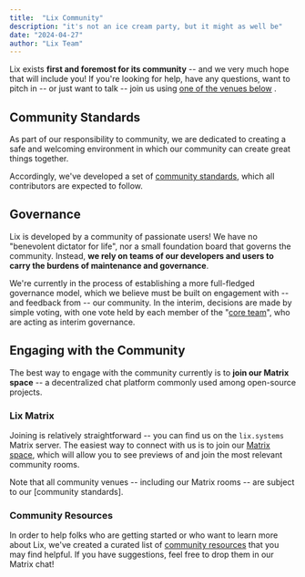 ```yaml
---
title:  "Lix Community"
description: "it's not an ice cream party, but it might as well be"
date: "2024-04-27"
author: "Lix Team"
---
```


Lix exists **first and foremost for its community** -- and we very much hope that will include you!
If you're looking for help, have any questions, want to pitch in -- or just want to talk -- join us
using [one of the venues below](Engaging-with-the-Community) .

## Community Standards

As part of our responsibility to community, we are dedicated to creating a safe and welcoming environment
in which our community can create great things together.

Accordingly, we've developed a set of [community standards](/community-standards), which all contributors
are expected to follow.

## Governance

Lix is developed by a community of passionate users! We have no "benevolent dictator for life",
nor a small foundation board that governs the community. Instead, **we rely on teams of our developers
and users to carry the burdens of maintenance and governance**.

We're currently in the process of establishing a more full-fledged governance model, which we believe must
be built on engagement with -- and feedback from -- our community. In the interim, decisions are made by
simple voting, with one vote held by each member of the "[core team](/team)", who are acting as interim
governance.

## Engaging with the Community

The best way to engage with the community currently is to **join our Matrix space** -- a decentralized 
chat platform commonly used among open-source projects.

### Lix Matrix

Joining is relatively straightforward -- you can find us on the `lix.systems` Matrix server.
The easiest way to connect with us is to join our [Matrix space](https://matrix.to/#/#space:lix.systems),
which will allow you to see previews of and join the most relevant community rooms.

Note that all community venues -- including our Matrix rooms -- are subject to our [community standards].

### Community Resources

In order to help folks who are getting started or who want to learn more about Lix, we've created a curated
list of [community resources](/community) that you may find helpful. If you have suggestions, feel free to
drop them in our Matrix chat!